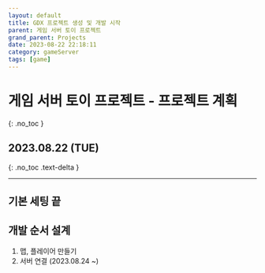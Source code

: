 ```yaml
---
layout: default
title: GDX 프로젝트 생성 및 개발 시작
parent: 게임 서버 토이 프로젝트
grand_parent: Projects
date: 2023-08-22 22:18:11
category: gameServer
tags: [game]
---
```


# 게임 서버 토이 프로젝트 - 프로젝트 계획
{: .no_toc }

## 2023.08.22 (TUE)
{: .no_toc .text-delta }

---

## 기본 세팅 끝

## 개발 순서 설계

1. 맵, 플레이어 만들기
2. 서버 연결 (2023.08.24 ~)